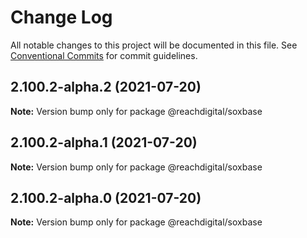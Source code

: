 # Change Log

All notable changes to this project will be documented in this file.
See [Conventional Commits](https://conventionalcommits.org) for commit guidelines.

## 2.100.2-alpha.2 (2021-07-20)

**Note:** Version bump only for package @reachdigital/soxbase





## 2.100.2-alpha.1 (2021-07-20)

**Note:** Version bump only for package @reachdigital/soxbase





## 2.100.2-alpha.0 (2021-07-20)

**Note:** Version bump only for package @reachdigital/soxbase
